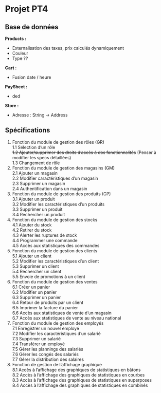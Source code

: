 # Projet PT4

## Base de données

**Products :**

- Externalisation des taxes, prix calculés dynamiquement
- Couleur
- Type ??

**Cart :**

- Fusion date / heure

**PaySheet :**

- ded

**Store :**

- Adresse : String -> Address

## Spécifications

1. Fonction du module de gestion des rôles (GR)\
   1.1 Sélection d’un rôle\
   ~~1.2 Ajouter/supprimer des droits d’accès à des fonctionnalités~~ (Penser à modifier les specs détaillées)\
   1.3 Changement de rôle
2. Fonction du module de gestion des magasins (GM)\
   2.1 Ajouter un magasin\
   2.2 Modifier caractéristiques d’un magasin\
   2.3 Supprimer un magasin\
   2.4 Authentification dans un magasin
3. Fonction du module de gestion des produits (GP)\
   3.1 Ajouter un produit\
   3.2 Modifier les caractéristiques d’un produits\
   3.3 Supprimer un produit\
   3.4 Rechercher un produit
4. Fonction du module de gestion des stocks\
   4.1 Ajouter du stock\
   4.2 Retirer du stock\
   4.3 Alerter les ruptures de stock\
   4.4 Programmer une commande\
   4.5 Accès aux statistiques des commandes
5. Fonction du module de gestion des clients\
   5.1 Ajouter un client\
   5.2 Modifier les caractéristiques d’un client\
   5.3 Supprimer un client\
   5.4 Rechercher un client\
   5.5 Envoie de promotions à un client
6. Fonction du module de gestion des ventes\
   6.1 Créer un panier\
   6.2 Modifier un panier\
   6.3 Supprimer un panier\
   6.4 Retour de produits par un client\
   6.5 Imprimer la facture du panier\
   6.6 Accès aux statistiques de vente d’un magasin\
   6.7 Accès aux statistiques de vente au niveau national
7. Fonction du module de gestion des employés\
   7.1 Enregistrer un nouvel employé\
   7.2 Modifier les caractéristiques d’un salarié\
   7.3 Supprimer un salarié\
   7.4 Transférer un employé\
   7.5 Gérer les plannings des salariés\
   7.6 Gérer les congés des salariés\
   7.7 Gérer la distribution des salaires
8. Fonction de gestion de l’affichage graphique\
   8.1 Accès à l’affichage des graphiques de statistiques en bâtons\
   8.2 Accès à l’affichage des graphiques de statistiques en courbes\
   8.3 Accès à l’affichage des graphiques de statistiques en superposes\
   8.4 Accès à l’affichage des graphiques de statistiques en combinés
